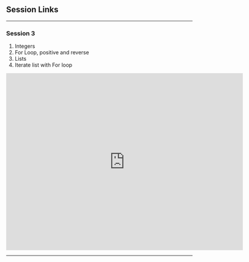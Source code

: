 ## Session Links

---

### Session 3

1. Integers
1. For Loop, positive and reverse
1. Lists
1. Iterate list with For loop

<iframe 
    src="https://drive.google.com/file/d/1xGpsNOB-p7RlC8Oj_qXRolHEOfenI3a4/preview" 
    width="640" 
    height="480" 
    allow="autoplay" 
    frameborder="0" 
    allowfullscreen
></iframe>

---